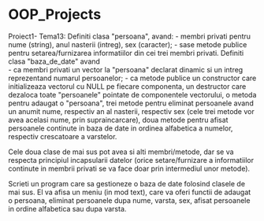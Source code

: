 # OOP_Projects
Proiect1- Tema13:
Definiti clasa "persoana", avand:
    - membri privati pentru nume (string), anul nasterii (intreg), sex (caracter);
    - sase metode publice pentru setarea/furnizarea informatiilor din cei trei membri privati.
   Definiti clasa "baza_de_date" avand	
    - ca membri privati un vector la "persoana" declarat dinamic si un intreg reprezentand numarul persoanelor;
    - ca metode publice un constructor care initializeaza vectorul cu NULL pe fiecare componenta, un destructor care dezaloca toate "persoanele" 
   pointate de componentele vectorului, o metoda pentru adaugat o "persoana", trei metode pentru eliminat persoanele avand un anumit  nume, respectiv an al nasterii, 
   respectiv sex (cele trei metode vor  avea acelasi nume, prin supraincarcare), doua metode pentru afisat persoanele continute in baza de date in ordinea alfabetica a numelor, 
   respectiv crescatoare a varstelor.
   
   Cele doua clase de mai sus pot avea si alti membri/metode, dar se va respecta principiul incapsularii datelor (orice setare/furnizare a  informatiilor continute in membrii 
   privati se va face doar prin intermediul unor metode). 
   
   Scrieti un program care sa gestioneze o baza de date folosind clasele de  mai sus. El va afisa un meniu (in mod text), care va oferi functii de adaugat o persoana, 
   eliminat persoanele dupa nume, varsta, sex, afisat
persoanele in ordine alfabetica sau dupa varsta. 
